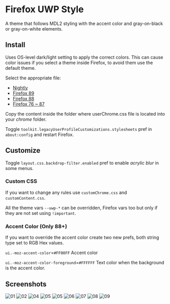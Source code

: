 # Firefox UWP Style

A theme that follows MDL2 styling with the accent color and gray-on-black or gray-on-white elements.

## Install

Uses OS-level dark/light setting to apply the correct colors. This can cause color issues if you select a theme inside Firefox, to avoid them use the default theme.

Select the appropriate file:

- [Nightly](https://github.com/Guerra24/Firefox-UWP-Style/archive/refs/heads/master.zip)
- [Firefox 89](https://github.com/Guerra24/Firefox-UWP-Style/archive/refs/heads/firefox-89.zip)
- [Firefox 88](https://github.com/Guerra24/Firefox-UWP-Style/archive/refs/heads/firefox-88.zip)
- [Firefox 76 ~ 87](https://github.com/Guerra24/Firefox-UWP-Style/archive/refs/heads/firefox-76.zip)

Copy the content inside the folder where userChrome.css file is located into your *chrome* folder.

Toggle `toolkit.legacyUserProfileCustomizations.stylesheets` pref in `about:config` and restart Firefox.

## Customize

Toggle `layout.css.backdrop-filter.enabled` pref to enable *acrylic blur* in some menus.

### Custom CSS

If you want to change any rules use `customChrome.css` and `customContent.css`.

All the theme vars `--uwp-*` can be overridden, Firefox vars too but only if they are not set using `!important`.

### Accent Color (Only 88+)

If you want to override the accent color create two new prefs, both string type set to RGB Hex values.

`ui.-moz-accent-color`=`#FF00FF` Accent color

`ui.-moz-accent-color-foreground`=`#FFFFFF` Text color when the background is the accent color.

## Screenshots

![01](https://s3.guerra24.net/projects/firefox-uwp/screenshots/01.png)
![02](https://s3.guerra24.net/projects/firefox-uwp/screenshots/02.png)
![04](https://s3.guerra24.net/projects/firefox-uwp/screenshots/03.png)
![05](https://s3.guerra24.net/projects/firefox-uwp/screenshots/04.png)
![05](https://s3.guerra24.net/projects/firefox-uwp/screenshots/05.png)
![06](https://s3.guerra24.net/projects/firefox-uwp/screenshots/06.png)
![07](https://s3.guerra24.net/projects/firefox-uwp/screenshots/07.png)
![08](https://s3.guerra24.net/projects/firefox-uwp/screenshots/08.png)
![09](https://s3.guerra24.net/projects/firefox-uwp/screenshots/09.png)
